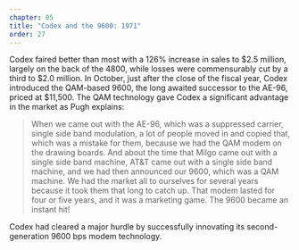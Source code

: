 ```yaml
---
chapter: 05
title: "Codex and the 9600: 1971"
order: 27
---
```


Codex faired better than most with a 126% increase in sales to $2.5 million, largely on the back of the 4800, while losses were commensurably cut by a third to $2.0 million. In October, just after the close of the fiscal year, Codex introduced the QAM-based 9600, the long awaited successor to the AE-96, priced at $11,500. The QAM technology gave Codex a significant advantage in the market as Pugh explains:

>When we came out with the AE-96, which was a suppressed carrier, single side band modulation, a lot of people moved in and copied that, which was a mistake for them, because we had the QAM modem on the drawing boards. And about the time that Milgo came out with a single side band machine, AT&T came out with a single side band machine, and we had then announced our 9600, which was a QAM machine. We had the market all to ourselves for several years because it took them that long to catch up. That modem lasted for four or five years, and it was a marketing game. The 9600 became an instant hit!

Codex had cleared a major hurdle by successfully innovating its second-generation 9600 bps modem technology.
